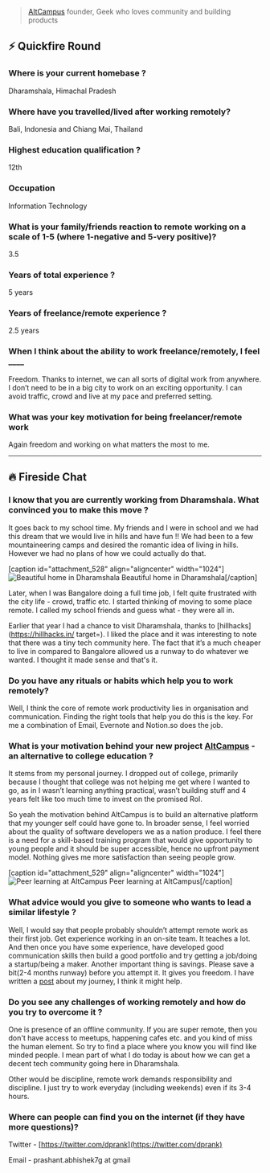 > [AltCampus](https://altcampus.io/) founder, Geek who loves community and building products

## ⚡️ Quickfire Round

### Where is your current homebase ?

Dharamshala, Himachal Pradesh

### Where have you travelled/lived after working remotely?

Bali, Indonesia and Chiang Mai, Thailand

### Highest education qualification ?

12th

### Occupation

Information Technology

### What is your family/friends reaction to remote working on a scale of 1-5 (where 1-negative and 5-very positive)?

3.5

### Years of total experience ?

5 years

### Years of freelance/remote experience ?

2.5 years

### When I think about the ability to work freelance/remotely, I feel \_\_\_\_

Freedom. Thanks to internet, we can all sorts of digital work from anywhere. I don’t need to be in a big city to work on an exciting opportunity. I can avoid traffic, crowd and live at my pace and preferred setting.

### What was your key motivation for being freelancer/remote work

Again freedom and working on what matters the most to me.

---

## 🔥 Fireside Chat

### I know that you are currently working from Dharamshala. What convinced you to make this move ?

It goes back to my school time. My friends and I were in school and we had this dream that we would live in hills and have fun !! We had been to a few mountaineering camps and desired the romantic idea of living in hills. However we had no plans of how we could actually do that.

\[caption id="attachment_528" align="aligncenter" width="1024"\]![Beautiful home in Dharamshala](/interviews/dharamshala-1024x768.jpeg) Beautiful home in Dharamshala\[/caption\]

Later, when I was Bangalore doing a full time job, I felt quite frustrated with the city life - crowd, traffic etc. I started thinking of moving to some place remote. I called my school friends and guess what - they were all in.

Earlier that year I had a chance to visit Dharamshala, thanks to [hillhacks](https://hillhacks.in/ target=). I liked the place and it was interesting to note that there was a tiny tech community here. The fact that it’s a much cheaper to live in compared to Bangalore allowed us a runway to do whatever we wanted. I thought it made sense and that's it.

### Do you have any rituals or habits which help you to work remotely?

Well, I think the core of remote work productivity lies in organisation and communication. Finding the right tools that help you do this is the key. For me a combination of Email, Evernote and Notion.so does the job.

### What is your motivation behind your new project [AltCampus](https://altcampus.io/) - an alternative to college education ?

It stems from my personal journey. I dropped out of college, primarily because I thought that college was not helping me get where I wanted to go, as in I wasn’t learning anything practical, wasn’t building stuff and 4 years felt like too much time to invest on the promised RoI.

So yeah the motivation behind AltCampus is to build an alternative platform that my younger self could have gone to. In broader sense, I feel worried about the quality of software developers we as a nation produce. I feel there is a need for a skill-based training program that would give opportunity to young people and it should be super accessible, hence no upfront payment model. Nothing gives me more satisfaction than seeing people grow.

\[caption id="attachment_529" align="aligncenter" width="1024"\]![Peer learning at AltCampus](/interviews/alt_campus_2-1024x769.jpg) Peer learning at AltCampus\[/caption\]

### What advice would you give to someone who wants to lead a similar lifestyle ?

Well, I would say that people probably shouldn’t attempt remote work as their first job. Get experience working in an on-site team. It teaches a lot. And then once you have some experience, have developed good communication skills then build a good portfolio and try getting a job/doing a startup/being a maker. Another important thing is savings. Please save a bit(2-4 months runway) before you attempt it. It gives you freedom. I have written a [post](https://medium.com/@prank7/what-have-i-been-upto-53112d8dfd6a?source=linkShare-b6affa526001-1541183179) about my journey, I think it might help.

### Do you see any challenges of working remotely and how do you try to overcome it ?

One is presence of an offline community. If you are super remote, then you don't have access to meetups, happening cafes etc. and you kind of miss the human element. So try to find a place where you know you will find like minded people. I mean part of what I do today is about how we can get a decent tech community going here in Dharamshala.

Other would be discipline, remote work demands responsibility and discipline. I just try to work everyday (including weekends) even if its 3-4 hours.

### Where can people can find you on the internet (if they have more questions)?

Twitter - [https://twitter.com/dprank](https://twitter.com/dprank)

Email - prashant.abhishek7g at gmail
